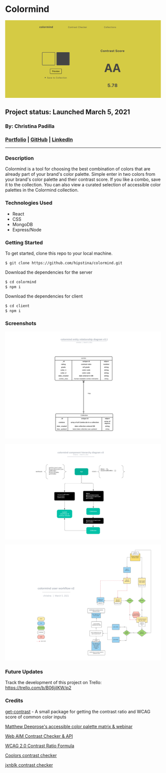 # Colormind 
![colormind banner](./assets/colormind-banner.png)
## Project status: Launched March 5, 2021
### By: Christina Padilla

### [Portfolio](https://christinapadilla.com) | [GitHub](https://github.com/hipstina) | [LinkedIn](https://linkedin.com/in/hipstina)
***

### **Description** 
Colormind is a tool for choosing the best combination of colors that are already part of your brand's color palette. Simple enter in two colors from your brand's color palette and their contrast score. If you like a combo, save it to the collection. You can also view a curated selection of accessible color palettes in the Colormind collection.

### **Technologies Used**
* React
* CSS
* MongoDB
* Express/Node


### **Getting Started**
To get started, clone this repo to your local machine.
```
$ git clone https://github.com/hipstina/colormind.git
```

Download the dependencies for the server
```shell
$ cd colormind
$ npm i 
```

Download the dependencies for client
```shell
$ cd client
$ npm i
```

### **Screenshots**
![entity diagram](./assets/colormind-entity-diagram.png)

![component hierarchy](./assets/colormind-component%20hierarchy-diagram.png)

![user workflow](./assets/colormind-user%20workflow.png)


### **Future Updates**
Track the development of this project on Trello: https://trello.com/b/B06jilKW/p2


### **Credits**
[get-contrast](https://github.com/johno/get-contrast) - A small package for getting the contrast ratio and WCAG score of common color inputs  

[Matthew Deeprose's accessible color palette matrix & webinar](https://mle.southampton.ac.uk/bb/BbTLCEUR/kent/index.html)

[Web AIM Contrast Checker & API](https://webaim.org/resources/contrastchecker/)

[WCAG 2.0 Contrast Ratio Formula](https://www.w3.org/TR/WCAG20-TECHS/G17#G17-procedure)

[Coolors contrast checker](https://coolors.co/contrast-checker/112a46-acc8e5)

[jxnblk contrast checker](https://colorable.jxnblk.com/440e63/bef59f)